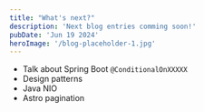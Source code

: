 ```yaml
---
title: "What's next?"
description: 'Next blog entries comming soon!'
pubDate: 'Jun 19 2024'
heroImage: '/blog-placeholder-1.jpg'
---
```


* Talk about Spring Boot `@ConditionalOnXXXXX`
* Design patterns
* Java NIO
* Astro pagination